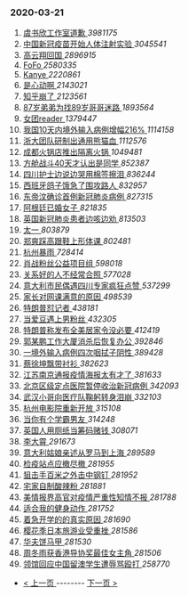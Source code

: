 ### 2020-03-21 
1. [ 虞书欣工作室道歉 ](https://s.weibo.com/weibo?q=%23%E8%99%9E%E4%B9%A6%E6%AC%A3%E5%B7%A5%E4%BD%9C%E5%AE%A4%E9%81%93%E6%AD%89%23&Refer=top) *3981175*
1. [ 中国新冠疫苗开始人体注射实验 ](https://s.weibo.com/weibo?q=%23%E4%B8%AD%E5%9B%BD%E6%96%B0%E5%86%A0%E7%96%AB%E8%8B%97%E5%BC%80%E5%A7%8B%E4%BA%BA%E4%BD%93%E6%B3%A8%E5%B0%84%E5%AE%9E%E9%AA%8C%23&Refer=top) *3045541*
1. [ 高云翔回国 ](https://s.weibo.com/weibo?q=%23%E9%AB%98%E4%BA%91%E7%BF%94%E5%9B%9E%E5%9B%BD%23&Refer=top) *2896915*
1. [ FoFo ](https://s.weibo.com/weibo?q=FoFo&Refer=top) *2580335*
1. [ Kanye ](https://s.weibo.com/weibo?q=Kanye&Refer=top) *2220861*
1. [ 是心动啊 ](https://s.weibo.com/weibo?q=%23%E6%98%AF%E5%BF%83%E5%8A%A8%E5%95%8A%23&Refer=top) *2143021*
1. [ 知乎崩了 ](https://s.weibo.com/weibo?q=%23%E7%9F%A5%E4%B9%8E%E5%B4%A9%E4%BA%86%23&Refer=top) *2123561*
1. [ 87岁弟弟为找89岁哥哥迷路 ](https://s.weibo.com/weibo?q=%2387%E5%B2%81%E5%BC%9F%E5%BC%9F%E4%B8%BA%E6%89%BE89%E5%B2%81%E5%93%A5%E5%93%A5%E8%BF%B7%E8%B7%AF%23&Refer=top) *1893564*
1. [ 女团reader ](https://s.weibo.com/weibo?q=%23%E5%A5%B3%E5%9B%A2reader%23&Refer=top) *1379447*
1. [ 我国10天内境外输入病例增幅216% ](https://s.weibo.com/weibo?q=%23%E6%88%91%E5%9B%BD10%E5%A4%A9%E5%86%85%E5%A2%83%E5%A4%96%E8%BE%93%E5%85%A5%E7%97%85%E4%BE%8B%E5%A2%9E%E5%B9%85216%25%23&Refer=top) *1114158*
1. [ 浙大团队研制出通用熊猫血 ](https://s.weibo.com/weibo?q=%23%E6%B5%99%E5%A4%A7%E5%9B%A2%E9%98%9F%E7%A0%94%E5%88%B6%E5%87%BA%E9%80%9A%E7%94%A8%E7%86%8A%E7%8C%AB%E8%A1%80%23&Refer=top) *1112576*
1. [ 成都火锅店推出隔离火锅 ](https://s.weibo.com/weibo?q=%23%E6%88%90%E9%83%BD%E7%81%AB%E9%94%85%E5%BA%97%E6%8E%A8%E5%87%BA%E9%9A%94%E7%A6%BB%E7%81%AB%E9%94%85%23&Refer=top) *1049481*
1. [ 方舱战斗40天才认出是同学 ](https://s.weibo.com/weibo?q=%23%E6%96%B9%E8%88%B1%E6%88%98%E6%96%9740%E5%A4%A9%E6%89%8D%E8%AE%A4%E5%87%BA%E6%98%AF%E5%90%8C%E5%AD%A6%23&Refer=top) *852387*
1. [ 四川护士边说边哭用棉签擦泪 ](https://s.weibo.com/weibo?q=%23%E5%9B%9B%E5%B7%9D%E6%8A%A4%E5%A3%AB%E8%BE%B9%E8%AF%B4%E8%BE%B9%E5%93%AD%E7%94%A8%E6%A3%89%E7%AD%BE%E6%93%A6%E6%B3%AA%23&Refer=top) *836244*
1. [ 西班牙鸽子饿急了围攻路人 ](https://s.weibo.com/weibo?q=%23%E8%A5%BF%E7%8F%AD%E7%89%99%E9%B8%BD%E5%AD%90%E9%A5%BF%E6%80%A5%E4%BA%86%E5%9B%B4%E6%94%BB%E8%B7%AF%E4%BA%BA%23&Refer=top) *832957*
1. [ 东帝汶确诊首例新冠肺炎病例 ](https://s.weibo.com/weibo?q=%23%E4%B8%9C%E5%B8%9D%E6%B1%B6%E7%A1%AE%E8%AF%8A%E9%A6%96%E4%BE%8B%E6%96%B0%E5%86%A0%E8%82%BA%E7%82%8E%E7%97%85%E4%BE%8B%23&Refer=top) *827315*
1. [ 阿根廷已婚女子 ](https://s.weibo.com/weibo?q=%23%E9%98%BF%E6%A0%B9%E5%BB%B7%E5%B7%B2%E5%A9%9A%E5%A5%B3%E5%AD%90%23&Refer=top) *821835*
1. [ 英国新冠肺炎患者边咳边劝 ](https://s.weibo.com/weibo?q=%E8%8B%B1%E5%9B%BD%E6%96%B0%E5%86%A0%E8%82%BA%E7%82%8E%E6%82%A3%E8%80%85%E8%BE%B9%E5%92%B3%E8%BE%B9%E5%8A%9D&Refer=top) *813503*
1. [ 太一 ](https://s.weibo.com/weibo?q=%E5%A4%AA%E4%B8%80&Refer=top) *803879*
1. [ 郑爽踩高跟鞋上形体课 ](https://s.weibo.com/weibo?q=%23%E9%83%91%E7%88%BD%E8%B8%A9%E9%AB%98%E8%B7%9F%E9%9E%8B%E4%B8%8A%E5%BD%A2%E4%BD%93%E8%AF%BE%23&Refer=top) *802481*
1. [ 杭州暴雨 ](https://s.weibo.com/weibo?q=%E6%9D%AD%E5%B7%9E%E6%9A%B4%E9%9B%A8&Refer=top) *728414*
1. [ 肖战粉丝公益项目组 ](https://s.weibo.com/weibo?q=%23%E8%82%96%E6%88%98%E7%B2%89%E4%B8%9D%E5%85%AC%E7%9B%8A%E9%A1%B9%E7%9B%AE%E7%BB%84%23&Refer=top) *598018*
1. [ 关系好的人不经常合照 ](https://s.weibo.com/weibo?q=%23%E5%85%B3%E7%B3%BB%E5%A5%BD%E7%9A%84%E4%BA%BA%E4%B8%8D%E7%BB%8F%E5%B8%B8%E5%90%88%E7%85%A7%23&Refer=top) *577028*
1. [ 意大利市民偶遇四川专家疯狂点赞 ](https://s.weibo.com/weibo?q=%23%E6%84%8F%E5%A4%A7%E5%88%A9%E5%B8%82%E6%B0%91%E5%81%B6%E9%81%87%E5%9B%9B%E5%B7%9D%E4%B8%93%E5%AE%B6%E7%96%AF%E7%8B%82%E7%82%B9%E8%B5%9E%23&Refer=top) *537299*
1. [ 家长对网课满意的原因 ](https://s.weibo.com/weibo?q=%23%E5%AE%B6%E9%95%BF%E5%AF%B9%E7%BD%91%E8%AF%BE%E6%BB%A1%E6%84%8F%E7%9A%84%E5%8E%9F%E5%9B%A0%23&Refer=top) *498539*
1. [ 特朗普怼记者 ](https://s.weibo.com/weibo?q=%23%E7%89%B9%E6%9C%97%E6%99%AE%E6%80%BC%E8%AE%B0%E8%80%85%23&Refer=top) *438181*
1. [ 当爱豆遇上男粉丝 ](https://s.weibo.com/weibo?q=%23%E5%BD%93%E7%88%B1%E8%B1%86%E9%81%87%E4%B8%8A%E7%94%B7%E7%B2%89%E4%B8%9D%23&Refer=top) *432305*
1. [ 特朗普称发布全美居家令没必要 ](https://s.weibo.com/weibo?q=%23%E7%89%B9%E6%9C%97%E6%99%AE%E7%A7%B0%E5%8F%91%E5%B8%83%E5%85%A8%E7%BE%8E%E5%B1%85%E5%AE%B6%E4%BB%A4%E6%B2%A1%E5%BF%85%E8%A6%81%23&Refer=top) *412419*
1. [ 郭某鹏工作大厦消杀后恢复办公 ](https://s.weibo.com/weibo?q=%23%E9%83%AD%E6%9F%90%E9%B9%8F%E5%B7%A5%E4%BD%9C%E5%A4%A7%E5%8E%A6%E6%B6%88%E6%9D%80%E5%90%8E%E6%81%A2%E5%A4%8D%E5%8A%9E%E5%85%AC%23&Refer=top) *392846*
1. [ 一境外输入病例四次咽拭子阴性 ](https://s.weibo.com/weibo?q=%E4%B8%80%E5%A2%83%E5%A4%96%E8%BE%93%E5%85%A5%E7%97%85%E4%BE%8B%E5%9B%9B%E6%AC%A1%E5%92%BD%E6%8B%AD%E5%AD%90%E9%98%B4%E6%80%A7&Refer=top) *389428*
1. [ 蔡徐坤飘带衬衫 ](https://s.weibo.com/weibo?q=%23%E8%94%A1%E5%BE%90%E5%9D%A4%E9%A3%98%E5%B8%A6%E8%A1%AC%E8%A1%AB%23&Refer=top) *382623*
1. [ 江苏南京通报疫情海报太有才了 ](https://s.weibo.com/weibo?q=%23%E6%B1%9F%E8%8B%8F%E5%8D%97%E4%BA%AC%E9%80%9A%E6%8A%A5%E7%96%AB%E6%83%85%E6%B5%B7%E6%8A%A5%E5%A4%AA%E6%9C%89%E6%89%8D%E4%BA%86%23&Refer=top) *381633*
1. [ 北京区级定点医院暂停收治新冠病例 ](https://s.weibo.com/weibo?q=%E5%8C%97%E4%BA%AC%E5%8C%BA%E7%BA%A7%E5%AE%9A%E7%82%B9%E5%8C%BB%E9%99%A2%E6%9A%82%E5%81%9C%E6%94%B6%E6%B2%BB%E6%96%B0%E5%86%A0%E7%97%85%E4%BE%8B&Refer=top) *342093*
1. [ 武汉小哥向医疗队鞠躬转身泪崩 ](https://s.weibo.com/weibo?q=%E6%AD%A6%E6%B1%89%E5%B0%8F%E5%93%A5%E5%90%91%E5%8C%BB%E7%96%97%E9%98%9F%E9%9E%A0%E8%BA%AC%E8%BD%AC%E8%BA%AB%E6%B3%AA%E5%B4%A9&Refer=top) *332103*
1. [ 杭州电影院重新开放 ](https://s.weibo.com/weibo?q=%E6%9D%AD%E5%B7%9E%E7%94%B5%E5%BD%B1%E9%99%A2%E9%87%8D%E6%96%B0%E5%BC%80%E6%94%BE&Refer=top) *315108*
1. [ 当你有个学霸男友 ](https://s.weibo.com/weibo?q=%23%E5%BD%93%E4%BD%A0%E6%9C%89%E4%B8%AA%E5%AD%A6%E9%9C%B8%E7%94%B7%E5%8F%8B%23&Refer=top) *314248*
1. [ 英国人用厕纸当筹码赌钱 ](https://s.weibo.com/weibo?q=%23%E8%8B%B1%E5%9B%BD%E4%BA%BA%E7%94%A8%E5%8E%95%E7%BA%B8%E5%BD%93%E7%AD%B9%E7%A0%81%E8%B5%8C%E9%92%B1%23&Refer=top) *308071*
1. [ 李大霄 ](https://s.weibo.com/weibo?q=%E6%9D%8E%E5%A4%A7%E9%9C%84&Refer=top) *291673*
1. [ 意大利姑娘亲述从罗马到上海 ](https://s.weibo.com/weibo?q=%23%E6%84%8F%E5%A4%A7%E5%88%A9%E5%A7%91%E5%A8%98%E4%BA%B2%E8%BF%B0%E4%BB%8E%E7%BD%97%E9%A9%AC%E5%88%B0%E4%B8%8A%E6%B5%B7%23&Refer=top) *289589*
1. [ 检疫站点应撤尽撤 ](https://s.weibo.com/weibo?q=%E6%A3%80%E7%96%AB%E7%AB%99%E7%82%B9%E5%BA%94%E6%92%A4%E5%B0%BD%E6%92%A4&Refer=top) *281955*
1. [ 狙击手百米之外击中钢钉 ](https://s.weibo.com/weibo?q=%E7%8B%99%E5%87%BB%E6%89%8B%E7%99%BE%E7%B1%B3%E4%B9%8B%E5%A4%96%E5%87%BB%E4%B8%AD%E9%92%A2%E9%92%89&Refer=top) *281952*
1. [ 宅家自制酸辣粉 ](https://s.weibo.com/weibo?q=%E5%AE%85%E5%AE%B6%E8%87%AA%E5%88%B6%E9%85%B8%E8%BE%A3%E7%B2%89&Refer=top) *281881*
1. [ 美情报界高官对疫情严重性知情不报 ](https://s.weibo.com/weibo?q=%E7%BE%8E%E6%83%85%E6%8A%A5%E7%95%8C%E9%AB%98%E5%AE%98%E5%AF%B9%E7%96%AB%E6%83%85%E4%B8%A5%E9%87%8D%E6%80%A7%E7%9F%A5%E6%83%85%E4%B8%8D%E6%8A%A5&Refer=top) *281788*
1. [ 适合我的健身动作 ](https://s.weibo.com/weibo?q=%E9%80%82%E5%90%88%E6%88%91%E7%9A%84%E5%81%A5%E8%BA%AB%E5%8A%A8%E4%BD%9C&Refer=top) *281752*
1. [ 着急开学的的真实原因 ](https://s.weibo.com/weibo?q=%23%E7%9D%80%E6%80%A5%E5%BC%80%E5%AD%A6%E7%9A%84%E7%9A%84%E7%9C%9F%E5%AE%9E%E5%8E%9F%E5%9B%A0%23&Refer=top) *281690*
1. [ 樱花季日本旅游业受重挫 ](https://s.weibo.com/weibo?q=%E6%A8%B1%E8%8A%B1%E5%AD%A3%E6%97%A5%E6%9C%AC%E6%97%85%E6%B8%B8%E4%B8%9A%E5%8F%97%E9%87%8D%E6%8C%AB&Refer=top) *281586*
1. [ 华夫饼马甲 ](https://s.weibo.com/weibo?q=%23%E5%8D%8E%E5%A4%AB%E9%A5%BC%E9%A9%AC%E7%94%B2%23&Refer=top) *281530*
1. [ 周冬雨获香港导协奖最佳女主角 ](https://s.weibo.com/weibo?q=%23%E5%91%A8%E5%86%AC%E9%9B%A8%E8%8E%B7%E9%A6%99%E6%B8%AF%E5%AF%BC%E5%8D%8F%E5%A5%96%E6%9C%80%E4%BD%B3%E5%A5%B3%E4%B8%BB%E8%A7%92%23&Refer=top) *281506*
1. [ 领馆回应中国留澳学生遭辱骂殴打 ](https://s.weibo.com/weibo?q=%23%E9%A2%86%E9%A6%86%E5%9B%9E%E5%BA%94%E4%B8%AD%E5%9B%BD%E7%95%99%E6%BE%B3%E5%AD%A6%E7%94%9F%E9%81%AD%E8%BE%B1%E9%AA%82%E6%AE%B4%E6%89%93%23&Refer=top) *258770* 

- [ < 上一页 ](https://github.com/able8/weibo-hot-record/blob/master/2020-03-20.md) -------- [ 下一页 > ](https://github.com/able8/weibo-hot-record/blob/master/2020-03-22.md)